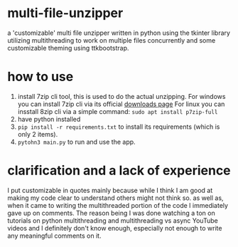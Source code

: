 # multi-file-unzipper
a 'customizable' multi file unzipper written in python using the tkinter library utilizing multithreading to work on multiple files concurrently and some customizable theming using ttkbootstrap.

# how to use
1. install 7zip cli tool, this is used to do the actual unzipping.
   For windows you can install 7zip cli via its official [downloads page](https://www.7-zip.org/)
   For linux you can insstall 8zip cli via a simple command: ``` sudo apt install p7zip-full ```
3. have python installed
4. ``` pip install -r requirements.txt ``` to install its requirements (which is only 2 items).
5. ``` pytohn3 main.py ``` to run and use the app.


# clarification and a lack of experience
I put customizable in quotes mainly because while I think I am good at making my code clear to understand others might not think so.
as well as, when it came to writing the multithreaded portion of the code I immediately gave up on comments. The reason being I was done watching a ton on tutorials on python multithreading and multithreading vs async YouTube videos and I definitely don't know enough, especially not enough to write any meaningful comments on it.

